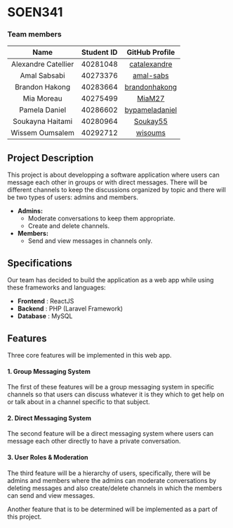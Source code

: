 # SOEN341

### Team members
| Name                 | Student ID | GitHub Profile |
|:--------------------:|:----------:|:--------------:|
| Alexandre Catellier | 40281048    | [catalexandre](https://github.com/catalexandre) |
| Amal Sabsabi        | 40273376    | [amal-sabs](https://github.com/amal-sabs) |
| Brandon Hakong      | 40283664    | [brandonhakong](https://github.com/brandonhakong) |
| Mia Moreau          | 40275499    | [MiaM27](https://github.com/MiaM27) |
| Pamela Daniel       | 40286602    | [bypameladaniel](https://github.com/bypameladaniel) |
| Soukayna Haitami    | 40280964    | [Soukay55](https://github.com/Soukay55) |
| Wissem Oumsalem     | 40292712    | [wisoums](https://github.com/wisoums) |

## Project Description
This project is about developping a software application where users can message each other in groups or with direct messages. There will be different channels to keep the discussions organized by topic and there will be two types of users: admins and members.
- **Admins:** 
    - Moderate conversations to keep them appropriate.
    - Create and delete channels.
- **Members:** 
    - Send and view messages in channels only.
## Specifications
Our team has decided to build the application as a web app while using these frameworks and languages:

- **Frontend** : ReactJS  
- **Backend** : PHP (Laravel Framework)  
- **Database** : MySQL

## Features
Three core features will be implemented in this web app.

#### 1. Group Messaging System
The first of these features will be a group messaging system in specific channels so that users can discuss whatever it is they which to get help on or talk about in a channel specific to that subject.

#### 2. Direct Messaging System
The second feature will be a direct messaging system where users can message each other directly to have a private conversation.

#### 3. User Roles & Moderation
The third feature will be a hierarchy of users, specifically, there will be admins and members where the admins can moderate conversations by deleting messages and also create/delete channels in which the members can send and view messages.

Another feature that is to be determined will be implemented as a part of this project.